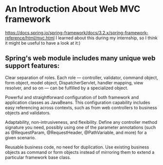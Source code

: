 # An Introduction About Web MVC framework
https://docs.spring.io/spring-framework/docs/3.2.x/spring-framework-reference/html/mvc.html
I learned about this during my internship, so I think it might be useful to have a look at it:)

## Spring's web module includes many unique web support features:

Clear separation of roles. Each role — controller, validator, command object, form object, model object, DispatcherServlet, handler mapping, view resolver, and so on — can be fulfilled by a specialized object.

Powerful and straightforward configuration of both framework and application classes as JavaBeans. This configuration capability includes easy referencing across contexts, such as from web controllers to business objects and validators.

Adaptability, non-intrusiveness, and flexibility. Define any controller method signature you need, possibly using one of the parameter annotations (such as @RequestParam, @RequestHeader, @PathVariable, and more) for a given scenario.

Reusable business code, no need for duplication. Use existing business objects as command or form objects instead of mirroring them to extend a particular framework base class.
